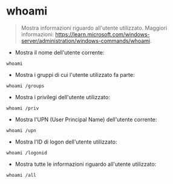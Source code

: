 # whoami

> Mostra informazioni riguardo all'utente utilizzato.
> Maggiori informazioni: <https://learn.microsoft.com/windows-server/administration/windows-commands/whoami>.

- Mostra il nome dell'utente corrente:

`whoami`

- Mostra i gruppi di cui l'utente utilizzato fa parte:

`whoami /groups`

- Mostra i privilegi dell'utente utilizzato:

`whoami /priv`

- Mostra l'UPN (User Principal Name) dell'utente corrente:

`whoami /upn`

- Mostra l'ID di logon dell'utente utilizzato:

`whoami /logonid`

- Mostra tutte le informazioni riguardo all'utente utilizzato:

`whoami /all`
